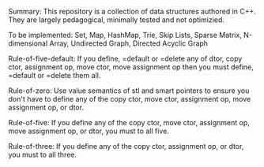 Summary:
    This repository is a collection of data structures authored in C++. They are largely pedagogical, minimally tested and not optimizied.

To be implemented:
  Set, Map, HashMap, Trie, Skip Lists, Sparse Matrix, N-dimensional Array, Undirected Graph, Directed Acyclic Graph  

Rule-of-five-default:
    If you define, =default or =delete any of dtor, copy ctor, assignment op, move ctor, move assignment op then you must define, =default or =delete them all.

Rule-of-zero:
    Use value semantics of stl and smart pointers to ensure you don't have to define any of the copy ctor, move ctor, assignment op, move assignment op, or dtor.

Rule-of-five:
    If you define any of the copy ctor, move ctor, assignment op, move assignment op, or dtor, you must to all five.

Rule-of-three:
    If you define any of the copy ctor, assignment op, or dtor, you must to all three.
